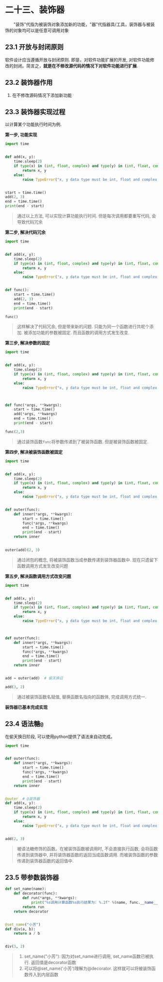 # 二十三、装饰器

&emsp;&emsp;"装饰"代指为被装饰对象添加新的功能，"器"代指器具/工具，装饰器与被装饰的对象均可以是任意可调用对象

## 23.1 开放与封闭原则
软件设计应当遵循开放与封闭原则. 即是，对软件功能扩展的开发, 对软件功能修改的封闭。简言之，**就是在不修改源代码的情况下对软件功能进行扩展**.

## 23.2 装饰器作用
1. 在不修改源码情况下添加新功能

## 23.3 装饰器实现过程
以计算某个功能执行时间为例.

**第一步, 功能实现**
```python
import time


def add(x, y):
    time.sleep(2)
    if type(x) in (int, float, complex) and type(y) in (int, float, complex):
        return x, y
    else:
        raise TypeError("x, y data type must be int, float and complex ")


start = time.time()
add(2, 3)
end = time.time()
print(end - start)
```
> 通过以上方法, 可以实现计算功能执行时间. 但是每次调用都要重写代码, 会导致代码冗余

**第二步, 解决代码冗余**
```python
import time


def add(x, y):
    time.sleep(2)
    if type(x) in (int, float, complex) and type(y) in (int, float, complex):
        return x, y
    else:
        raise TypeError("x, y data type must be int, float and complex ")


def func():
    start = time.time()
    add(2, 3)
    end = time.time()
    print(end - start)

func()
```
> 这样解决了代码冗余, 但是带来新的问题. 只能为同一个函数进行共呢个添加. 被添加功能的参数被固定. 而且函数的调用方式发生改变.

**第三步, 解决参数的固定**
```python
import time


def add(x, y):
    time.sleep(2)
    if type(x) in (int, float, complex) and type(y) in (int, float, complex):
        return x, y
    else:
        raise TypeError("x, y data type must be int, float and complex ")



def func(*args, **kwargs):
    start = time.time()
    add(*args, **kwargs)
    end = time.time()
    print(end - start)

func(2,3)
```
> 通过装饰函数`func`将参数传递到了被装饰函数. 但是被装饰函数被固定. 

**第四步, 解决被装饰函数被固定**
```python
import time


def add(x, y):
    time.sleep(2)
    if type(x) in (int, float, complex) and type(y) in (int, float, complex):
        return x, y
    else:
        raise TypeError("x, y data type must be int, float and complex ")


def outer(func):
    def inner(*args, **kwargs):
        start = time.time()
        func(*args, **kwargs)
        end = time.time()
        print(end - start)
    return inner
    

outer(add)(2, 3)
```
> 通过闭包的概念, 将被装饰函数当成参数传递到装饰器函数中.
> 现在只遗留下函数调用方式发生改变问题

**第五步, 解决函数调用方式改变问题**
```python
import time


def add(x, y):
    time.sleep(2)
    if type(x) in (int, float, complex) and type(y) in (int, float, complex):
        return x, y
    else:
        raise TypeError("x, y data type must be int, float and complex ")



def outer(func):
    def inner(*args, **kwargs):
        start = time.time()
        func(*args, **kwargs)
        end = time.time()
        print(end - start)
    return inner


add = outer(add)  # 偷天换日

add(3, 2)
```
> 通过被装饰函数名赋值, 替换函数名指向的函数体, 完成调用方式统一.

**装饰器已基本完成实现**

## 23.4 语法糖`@`
在偷天换日阶段, 可以使用python提供了语法来自动完成。
```python
import time


def outer(func):
    def inner(*args, **kwargs):
        start = time.time()
        func(*args, **kwargs)
        end = time.time()
        print(end - start)
    return inner


@outer  # @装饰器
def add(x, y):
    time.sleep(2)
    if type(x) in (int, float, complex) and type(y) in (int, float, complex):
        return x, y
    else:
        raise TypeError("x, y data type must be int, float and complex ")


add(2, 3)
```
> 被语法糖修饰的函数。在被装饰函数被调用时, 不会直接执行函数, 会将函数传递到装饰器中, 并将装饰器函数的返回当成函数调用. 而被装饰函数的参数传递到装饰器函数的返回值中.


## 23.5 带参数装饰器
```python
def set_name(name):
    def decorator(func):
        def run(*args, **kwargs):
            print("%s调用计算函数%s执行结果为: %.2f" %(name, func.__name__, func(args[0], args[1])))
        return run
    return decorator


@set_name("小芳")
def div(a, b):
    return a / b


div(3, 2)
```
> 1. set_name("小芳"): 因为对set_name进行调用, set_name函数已被执行. 返回值是decorator函数
> 2. 可以将@set_name('小芳')理解为@decorator. 这样就可以将被装饰函数传入到内层函数



